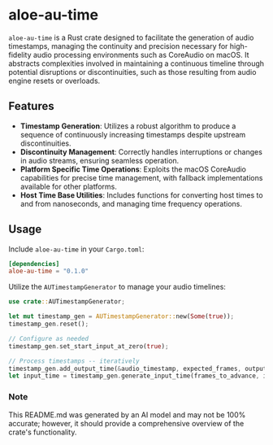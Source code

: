 # aloe-au-time

`aloe-au-time` is a Rust crate designed to facilitate the generation of audio timestamps, managing the continuity and precision necessary for high-fidelity audio processing environments such as CoreAudio on macOS. It abstracts complexities involved in maintaining a continuous timeline through potential disruptions or discontinuities, such as those resulting from audio engine resets or overloads.

## Features

- **Timestamp Generation**: Utilizes a robust algorithm to produce a sequence of continuously increasing timestamps despite upstream discontinuities.
- **Discontinuity Management**: Correctly handles interruptions or changes in audio streams, ensuring seamless operation.
- **Platform Specific Time Operations**: Exploits the macOS CoreAudio capabilities for precise time management, with fallback implementations available for other platforms.
- **Host Time Base Utilities**: Includes functions for converting host times to and from nanoseconds, and managing time frequency operations.

## Usage

Include `aloe-au-time` in your `Cargo.toml`:
```toml
[dependencies]
aloe-au-time = "0.1.0"
```

Utilize the `AUTimestampGenerator` to manage your audio timelines:
```rust
use crate::AUTimestampGenerator;

let mut timestamp_gen = AUTimestampGenerator::new(Some(true));
timestamp_gen.reset();

// Configure as needed
timestamp_gen.set_start_input_at_zero(true);

// Process timestamps -- iteratively
timestamp_gen.add_output_time(&audio_timestamp, expected_frames, output_rate, Some(1.0));
let input_time = timestamp_gen.generate_input_time(frames_to_advance, input_rate, Some(false));
```

### Note

This README.md was generated by an AI model and may not be 100% accurate; however, it should provide a comprehensive overview of the crate's functionality.